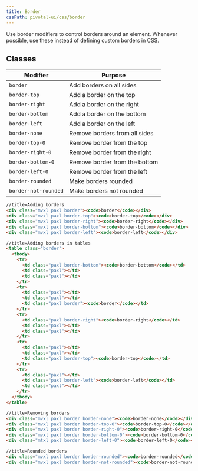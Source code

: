 ```yaml
---
title: Border
cssPath: pivotal-ui/css/border
---
```


Use border modifiers to control borders around an element. Whenever possible, use these instead of defining custom borders in CSS.

## Classes

Modifier | Purpose
---------|--------
`border` | Add borders on all sides
`border-top` | Add a border on the top
`border-right` | Add a border on the right
`border-bottom` | Add a border on the bottom
`border-left` | Add a border on the left
`border-none` | Remove borders from all sides
`border-top-0` | Remove border from the top
`border-right-0` | Remove border from the right
`border-bottom-0` | Remove border from the bottom
`border-left-0` | Remove border from the left
`border-rounded` | Make borders rounded
`border-not-rounded` | Make borders not rounded

```html
//title=Adding borders
<div class="mvxl paxl border"><code>border</code></div>
<div class="mvxl paxl border-top"><code>border-top</code></div>
<div class="mvxl paxl border-right"><code>border-right</code></div>
<div class="mvxl paxl border-bottom"><code>border-bottom</code></div>
<div class="mvxl paxl border-left"><code>border-left</code></div>
```

```html
//title=Adding borders in tables
<table class="border">
  <tbody>
    <tr>
      <td class="paxl border-bottom"><code>border-bottom</code></td>
      <td class="paxl"></td>
      <td class="paxl"></td>
    </tr>
    <tr>
      <td class="paxl"></td>
      <td class="paxl"></td>
      <td class="paxl border"><code>border</code></td>
    </tr>
    <tr>
      <td class="paxl border-right"><code>border-right</code></td>
      <td class="paxl"></td>
      <td class="paxl"></td>
    </tr>
    <tr>
      <td class="paxl"></td>
      <td class="paxl"></td>
      <td class="paxl border-top"><code>border-top</code></td>
    </tr>
    <tr>
      <td class="paxl"></td>
      <td class="paxl border-left"><code>border-left</code></td>
      <td class="paxl"></td>
    </tr>
  </tbody>
</table>
```

```html
//title=Removing borders
<div class="mvxl paxl border border-none"><code>border-none</code></div>
<div class="mvxl paxl border border-top-0"><code>border-top-0</code></div>
<div class="mvxl paxl border border-right-0"><code>border-right-0</code></div>
<div class="mvxl paxl border border-bottom-0"><code>border-bottom-0</code></div>
<div class="mtxl paxl border border-left-0"><code>border-left-0</code></div>
```

```html
//title=Rounded borders
<div class="mvxl paxl border border-rounded"><code>border-rounded</code></div>
<div class="mvxl paxl border border-not-rounded"><code>border-not-rounded</code></div>
```